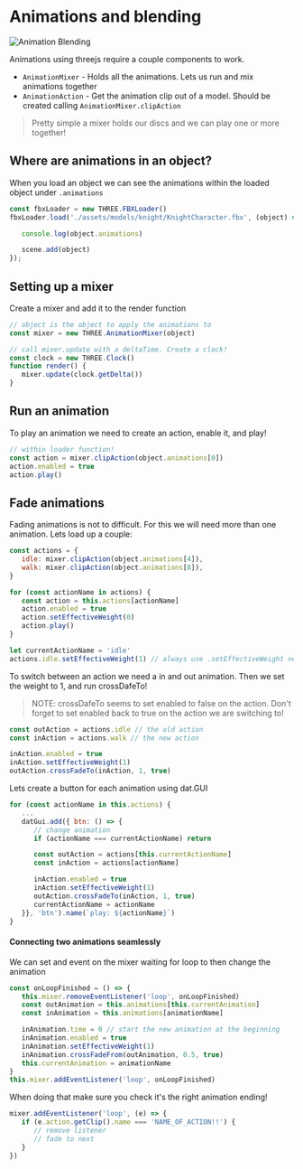 # Animations and blending
![Animation Blending](./images/animation-blending.gif)

Animations using threejs require a couple components to work.

- `AnimationMixer` - Holds all the animations. Lets us run and mix animations together
- `AnimationAction` - Get the animation clip out of a model. Should be created calling `AnimationMixer.clipAction`

> Pretty simple a mixer holds our discs and we can play one or more together!

## Where are animations in an object?
When you load an object we can see the animations within the loaded object under `.animations`

```js
const fbxLoader = new THREE.FBXLoader()
fbxLoader.load('./assets/models/knight/KnightCharacter.fbx', (object) => {

   console.log(object.animations)

   scene.add(object)
});
```

## Setting up a mixer
Create a mixer and add it to the render function

```js
// object is the object to apply the animations to
const mixer = new THREE.AnimationMixer(object)

// call mixer.update with a deltaTime. Create a clock!
const clock = new THREE.Clock()
function render() {
   mixer.update(clock.getDelta())
}
```


## Run an animation
To play an animation we need to create an action, enable it, and play!
```js
// within loader function!
const action = mixer.clipAction(object.animations[0])
action.enabled = true
action.play()
```

## Fade animations
Fading animations is not to difficult. For this we will need more than one animation. Lets load up a couple:

```js
const actions = {
   idle: mixer.clipAction(object.animations[4]),
   walk: mixer.clipAction(object.animations[8]),
}

for (const actionName in actions) {
   const action = this.actions[actionName]
   action.enabled = true
   action.setEffectiveWeight(0)
   action.play()
}

let currentActionName = 'idle'
actions.idle.setEffectiveWeight(1) // always use .setEffectiveWeight never .weight = x!
```

To switch between an action we need a in and out animation. Then we set the weight to 1, and run crossDafeTo!

> NOTE: crossDafeTo seems to set enabled to false on the action. Don't forget to set enabled back to true on the action we are switching to!

```js
const outAction = actions.idle // the old action
const inAction = actions.walk // the new action

inAction.enabled = true
inAction.setEffectiveWeight(1)
outAction.crossFadeTo(inAction, 1, true)
```

Lets create a button for each animation using dat.GUI
```js
for (const actionName in this.actions) {
   ...
   datGui.add({ btn: () => {
      // change animation
      if (actionName === currentActionName) return

      const outAction = actions[this.currentActionName]
      const inAction = actions[actionName]

      inAction.enabled = true
      inAction.setEffectiveWeight(1)
      outAction.crossFadeTo(inAction, 1, true)
      currentActionName = actionName
   }}, 'btn').name(`play: ${actionName}`)
}
```


#### Connecting two animations seamlessly

We can set and event on the mixer waiting for loop to then change the animation

```js
const onLoopFinished = () => {
   this.mixer.removeEventListener('loop', onLoopFinished)
   const outAnimation = this.animations[this.currentAnimation]
   const inAnimation = this.animations[animationName]

   inAnimation.time = 0 // start the new animation at the beginning
   inAnimation.enabled = true
   inAnimation.setEffectiveWeight(1)
   inAnimation.crossFadeFrom(outAnimation, 0.5, true)
   this.currentAnimation = animationName
}
this.mixer.addEventListener('loop', onLoopFinished)
```

When doing that make sure you check it's the right animation ending!
```js
mixer.addEventListener('loop', (e) => {
   if (e.action.getClip().name === 'NAME_OF_ACTION!!') {
      // remove listener
      // fade to next
   }
})
```
